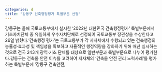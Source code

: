 ```yaml
---
categories: d
title: "강동구 건축행정평가 특별부문 선정"
---
```

강동구는 올해 국토교통부에서 실시한 ‘2022년 대한민국 건축행정평가’ 특별부문에서 기초자치단체 중 유일하게 우수자치단체로 선정되어 국토교통부 장관상을 수상한다고 26일 밝혔다.‘건축행정 평가’는 국토교통부가 각 지자체에서 수행되고 있는 건축행정의 능률성·효과성 및 책임성을 확보하고 자율적인 행정역량을 강화하기 위해 매년 실시하는 것으로 전국 243개 광역·기초 단체를 대상으로 일반부문과 특별부문으로 나누어 평가한다.강동구는 건축물 안전 이슈를 고려하여 지자체의 ‘건축물 안전 관리 노력사례’를 평가하는 특별부문에 ‘강동구 건축안전,